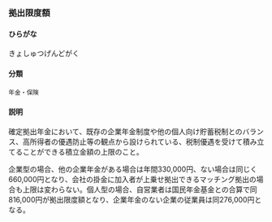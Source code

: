 <div style="display:none;">

## [あ行](securities-terms?id=あ行)
## [か行](securities-terms?id=か行)

</div>

### 拠出限度額

#### ひらがな

きょしゅつげんどがく

#### 分類

`年金・保険`

#### 説明

確定拠出年金において、既存の企業年金制度や他の個人向け貯蓄税制とのバランス、高所得者の優遇防止等の観点から設けられている、税制優遇を受けて積み立てることができる積立金額の上限のこと。
企業型の場合、他の企業年金がある場合は年間330,000円、ない場合は同じく660,000円となり、会社の掛金に加入者が上乗せ拠出できるマッチング拠出の場合も上限は変わらない。個人型の場合、自営業者は国民年金基金との合算で同816,000円が拠出限度額となり、企業年金のない企業の従業員は同276,000円となる。

<div style="display:none;">

## [さ行](securities-terms?id=さ行)
## [た行](securities-terms?id=た行)
## [な行](securities-terms?id=な行)
## [は行](securities-terms?id=は行)
## [ま行](securities-terms?id=ま行)
## [や行](securities-terms?id=や行)
## [ら行](securities-terms?id=ら行)
## [わ行](securities-terms?id=わ行)
## [英数字・記号](securities-terms?id=英数字・記号)

</div>


